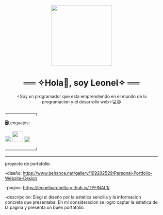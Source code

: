 ### 
<div align="center">
  <img src="https://media.giphy.com/media/3Q2hJ4FLN1UvS/giphy.gif" width="200" />
  
  <h1>
     ══ ✧Hola👋, soy Leonel✧ ══
  </h1>
  
  <p>
    ✧Soy un programador que esta emprendiendo en el mundo de la programacion y el desarrollo web✧💻😄
  </p>
 </div>
 
 
──────────┐

🖥Lenguajes:


  <img src="https://upload.wikimedia.org/wikipedia/commons/thumb/6/61/HTML5_logo_and_wordmark.svg/2048px-HTML5_logo_and_wordmark.svg.png" width="20" /> <img src="https://1000marcas.net/wp-content/uploads/2021/02/CSS-Logo.png" width="35" /> <img src="https://upload.wikimedia.org/wikipedia/commons/thumb/6/6a/JavaScript-logo.png/800px-JavaScript-logo.png" width="18" />

──────────┘

<hr>
proyecto de portafolio:

  -diseño: https://www.behance.net/gallery/169202529/Personal-Portfolio-Website-Design
  
  -pagina: https://leonelbarchetta.github.io/TPFINAL1/
  
  -descripcion: Elegi el diseño por la estetica sencilla y la informacion concreta que presentaba. En mi consideracion se logro captar la estetica de la pagina y presenta un buen portafolio. 

